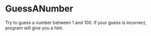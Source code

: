 # GuessANumber
Try to guess a number between 1 and 100. If your guess is incorrect, program will give you a hint.
